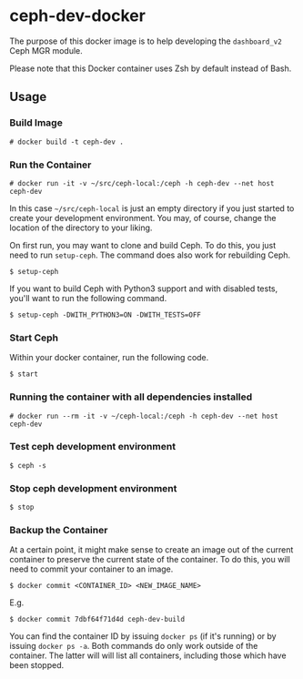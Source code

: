 # ceph-dev-docker

The purpose of this docker image is to help developing the `dashboard_v2` Ceph
MGR module.

Please note that this Docker container uses Zsh by default instead of Bash.

## Usage

### Build Image

    # docker build -t ceph-dev .

### Run the Container

    # docker run -it -v ~/src/ceph-local:/ceph -h ceph-dev --net host ceph-dev

In this case `~/src/ceph-local` is just an empty directory if you just started
to create your development environment.  You may, of course, change the
location of the directory to your liking.

On first run, you may want to clone and build Ceph.  To do this, you just need
to run `setup-ceph`.  The command does also work for rebuilding Ceph.

    $ setup-ceph

If you want to build Ceph with Python3 support and with disabled tests, you'll want to run the following command.

    $ setup-ceph -DWITH_PYTHON3=ON -DWITH_TESTS=OFF

### Start Ceph

Within your docker container, run the following code.

    $ start

### Running the container with all dependencies installed

    # docker run --rm -it -v ~/ceph-local:/ceph -h ceph-dev --net host ceph-dev

### Test ceph development environment

    $ ceph -s

### Stop ceph development environment

    $ stop

### Backup the Container

At a certain point, it might make sense to create an image out of the current
container to preserve the current state of the container.  To do this, you will
need to commit your container to an image.

    $ docker commit <CONTAINER_ID> <NEW_IMAGE_NAME>

E.g.

    $ docker commit 7dbf64f71d4d ceph-dev-build

You can find the container ID by issuing `docker ps` (if it's running) or by
issuing `docker ps -a`.  Both commands do only work outside of the container.
The latter will will list all containers, including those which have been
stopped.

